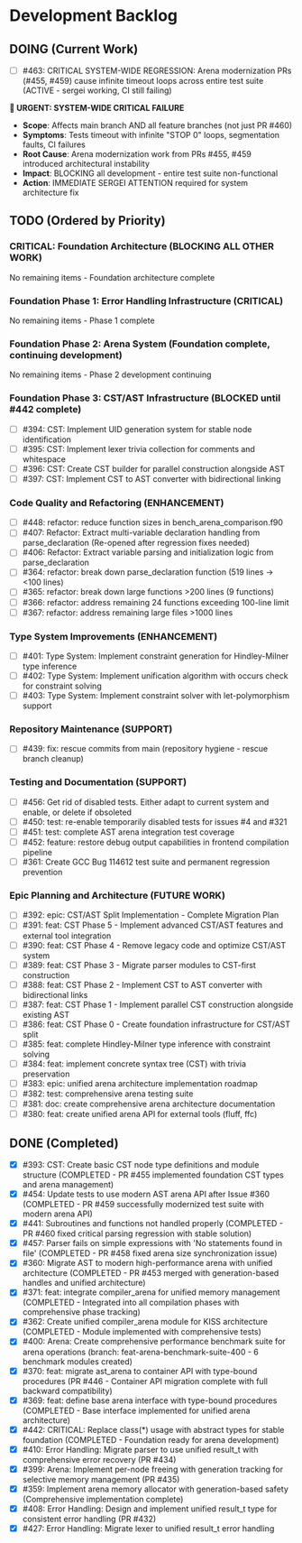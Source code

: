 # Development Backlog

## DOING (Current Work)
- [ ] #463: CRITICAL SYSTEM-WIDE REGRESSION: Arena modernization PRs (#455, #459) cause infinite timeout loops across entire test suite (ACTIVE - sergei working, CI still failing)

**🚨 URGENT: SYSTEM-WIDE CRITICAL FAILURE**
- **Scope**: Affects main branch AND all feature branches (not just PR #460)
- **Symptoms**: Tests timeout with infinite "STOP 0" loops, segmentation faults, CI failures
- **Root Cause**: Arena modernization work from PRs #455, #459 introduced architectural instability
- **Impact**: BLOCKING all development - entire test suite non-functional
- **Action**: IMMEDIATE SERGEI ATTENTION required for system architecture fix

## TODO (Ordered by Priority)

### CRITICAL: Foundation Architecture (BLOCKING ALL OTHER WORK)
No remaining items - Foundation architecture complete

### Foundation Phase 1: Error Handling Infrastructure (CRITICAL)
No remaining items - Phase 1 complete

### Foundation Phase 2: Arena System (Foundation complete, continuing development)
No remaining items - Phase 2 development continuing

### Foundation Phase 3: CST/AST Infrastructure (BLOCKED until #442 complete)
- [ ] #394: CST: Implement UID generation system for stable node identification  
- [ ] #395: CST: Implement lexer trivia collection for comments and whitespace
- [ ] #396: CST: Create CST builder for parallel construction alongside AST
- [ ] #397: CST: Implement CST to AST converter with bidirectional linking

### Code Quality and Refactoring (ENHANCEMENT)
- [ ] #448: refactor: reduce function sizes in bench_arena_comparison.f90
- [ ] #407: Refactor: Extract multi-variable declaration handling from parse_declaration (Re-opened after regression fixes needed)
- [ ] #406: Refactor: Extract variable parsing and initialization logic from parse_declaration
- [ ] #364: refactor: break down parse_declaration function (519 lines -> <100 lines)
- [ ] #365: refactor: break down large functions >200 lines (9 functions)
- [ ] #366: refactor: address remaining 24 functions exceeding 100-line limit
- [ ] #367: refactor: address remaining large files >1000 lines

### Type System Improvements (ENHANCEMENT)
- [ ] #401: Type System: Implement constraint generation for Hindley-Milner type inference
- [ ] #402: Type System: Implement unification algorithm with occurs check for constraint solving
- [ ] #403: Type System: Implement constraint solver with let-polymorphism support

### Repository Maintenance (SUPPORT)
- [ ] #439: fix: rescue commits from main (repository hygiene - rescue branch cleanup)

### Testing and Documentation (SUPPORT)
- [ ] #456: Get rid of disabled tests. Either adapt to current system and enable, or delete if obsoleted
- [ ] #450: test: re-enable temporarily disabled tests for issues #4 and #321
- [ ] #451: test: complete AST arena integration test coverage
- [ ] #452: feature: restore debug output capabilities in frontend compilation pipeline
- [ ] #361: Create GCC Bug 114612 test suite and permanent regression prevention

### Epic Planning and Architecture (FUTURE WORK)
- [ ] #392: epic: CST/AST Split Implementation - Complete Migration Plan
- [ ] #391: feat: CST Phase 5 - Implement advanced CST/AST features and external tool integration  
- [ ] #390: feat: CST Phase 4 - Remove legacy code and optimize CST/AST system
- [ ] #389: feat: CST Phase 3 - Migrate parser modules to CST-first construction
- [ ] #388: feat: CST Phase 2 - Implement CST to AST converter with bidirectional links
- [ ] #387: feat: CST Phase 1 - Implement parallel CST construction alongside existing AST
- [ ] #386: feat: CST Phase 0 - Create foundation infrastructure for CST/AST split
- [ ] #385: feat: complete Hindley-Milner type inference with constraint solving
- [ ] #384: feat: implement concrete syntax tree (CST) with trivia preservation
- [ ] #383: epic: unified arena architecture implementation roadmap
- [ ] #382: test: comprehensive arena testing suite
- [ ] #381: doc: create comprehensive arena architecture documentation
- [ ] #380: feat: create unified arena API for external tools (fluff, ffc)

## DONE (Completed)
- [x] #393: CST: Create basic CST node type definitions and module structure (COMPLETED - PR #455 implemented foundation CST types and arena management)
- [x] #454: Update tests to use modern AST arena API after Issue #360 (COMPLETED - PR #459 successfully modernized test suite with modern arena API)
- [x] #441: Subroutines and functions not handled properly (COMPLETED - PR #460 fixed critical parsing regression with stable solution)
- [x] #457: Parser fails on simple expressions with 'No statements found in file' (COMPLETED - PR #458 fixed arena size synchronization issue)
- [x] #360: Migrate AST to modern high-performance arena with unified architecture (COMPLETED - PR #453 merged with generation-based handles and unified architecture)
- [x] #371: feat: integrate compiler_arena for unified memory management (COMPLETED - Integrated into all compilation phases with comprehensive phase tracking)
- [x] #362: Create unified compiler_arena module for KISS architecture (COMPLETED - Module implemented with comprehensive tests)
- [x] #400: Arena: Create comprehensive performance benchmark suite for arena operations (branch: feat-arena-benchmark-suite-400 - 6 benchmark modules created)
- [x] #370: feat: migrate ast_arena to container API with type-bound procedures (PR #446 - Container API migration complete with full backward compatibility)
- [x] #369: feat: define base arena interface with type-bound procedures (COMPLETED - Base interface implemented for unified arena architecture)
- [x] #442: CRITICAL: Replace class(*) usage with abstract types for stable foundation (COMPLETED - Foundation ready for arena development)
- [x] #410: Error Handling: Migrate parser to use unified result_t with comprehensive error recovery (PR #434)
- [x] #399: Arena: Implement per-node freeing with generation tracking for selective memory management (PR #435)
- [x] #359: Implement arena memory allocator with generation-based safety (Comprehensive implementation complete)
- [x] #408: Error Handling: Design and implement unified result_t type for consistent error handling (PR #432)
- [x] #427: Error Handling: Migrate lexer to unified result_t error handling

